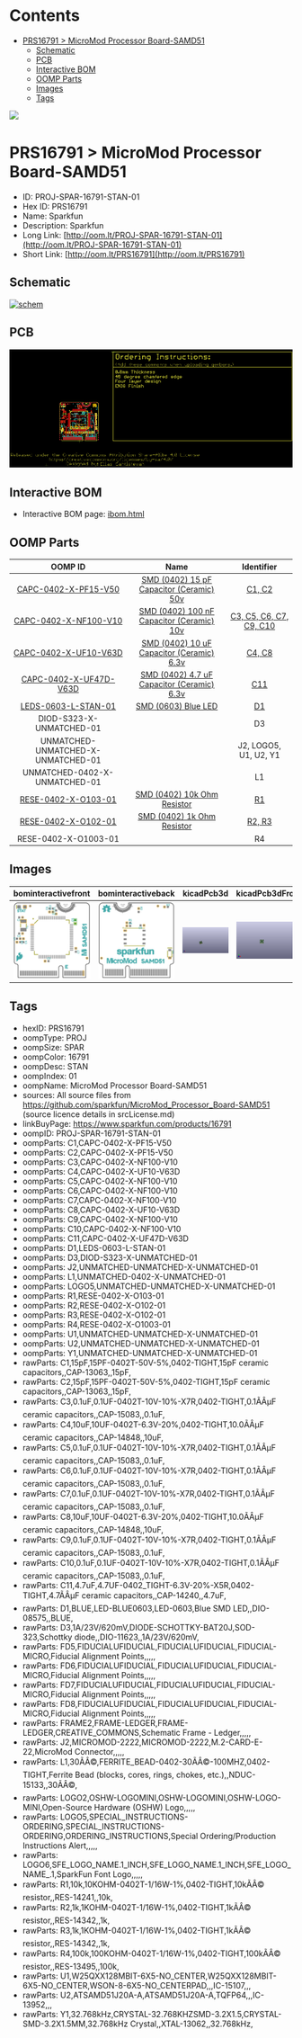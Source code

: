 



Contents
========

* [PRS16791 > MicroMod Processor Board-SAMD51](#prs16791--micromod-processor-board-samd51)
	* [Schematic](#schematic)
	* [PCB](#pcb)
	* [Interactive BOM](#interactive-bom)
	* [OOMP Parts](#oomp-parts)
	* [Images](#images)
	* [Tags](#tags)
  
![][im]
# PRS16791 > MicroMod Processor Board-SAMD51

- ID: PROJ-SPAR-16791-STAN-01
- Hex ID: PRS16791
- Name: Sparkfun
- Description: Sparkfun
- Long Link: [http://oom.lt/PROJ-SPAR-16791-STAN-01](http://oom.lt/PROJ-SPAR-16791-STAN-01)
- Short Link: [http://oom.lt/PRS16791](http://oom.lt/PRS16791)

## Schematic
  
[![schem](eagleSchemImage.png)](eagleSchemImage.png)
## PCB
  
[![pcb](eagleImage.png)](eagleImage.png)
## Interactive BOM

- Interactive BOM page: [ibom.html](https://htmlpreview.github.io/?https://github.com/oomlout/oomlout_OOMP_projects/blob/main/PROJ-SPAR-16791-STAN-01/kicad/bom/ibom.html)

## OOMP Parts
  

|OOMP ID|Name|Identifier|
| :---: | :---: | :---: |
|[CAPC-0402-X-PF15-V50](https://github.com/oomlout/oomlout_OOMP_parts/tree/main/CAPC-0402-X-PF15-V50/)|[SMD (0402) 15 pF Capacitor (Ceramic) 50v](https://github.com/oomlout/oomlout_OOMP_parts/tree/main/CAPC-0402-X-PF15-V50/)|[C1, C2](https://github.com/oomlout/oomlout_OOMP_parts/tree/main/CAPC-0402-X-PF15-V50/)|
|[CAPC-0402-X-NF100-V10](https://github.com/oomlout/oomlout_OOMP_parts/tree/main/CAPC-0402-X-NF100-V10/)|[SMD (0402) 100 nF Capacitor (Ceramic) 10v](https://github.com/oomlout/oomlout_OOMP_parts/tree/main/CAPC-0402-X-NF100-V10/)|[C3, C5, C6, C7, C9, C10](https://github.com/oomlout/oomlout_OOMP_parts/tree/main/CAPC-0402-X-NF100-V10/)|
|[CAPC-0402-X-UF10-V63D](https://github.com/oomlout/oomlout_OOMP_parts/tree/main/CAPC-0402-X-UF10-V63D/)|[SMD (0402) 10 uF Capacitor (Ceramic) 6.3v](https://github.com/oomlout/oomlout_OOMP_parts/tree/main/CAPC-0402-X-UF10-V63D/)|[C4, C8](https://github.com/oomlout/oomlout_OOMP_parts/tree/main/CAPC-0402-X-UF10-V63D/)|
|[CAPC-0402-X-UF47D-V63D](https://github.com/oomlout/oomlout_OOMP_parts/tree/main/CAPC-0402-X-UF47D-V63D/)|[SMD (0402) 4.7 uF Capacitor (Ceramic) 6.3v](https://github.com/oomlout/oomlout_OOMP_parts/tree/main/CAPC-0402-X-UF47D-V63D/)|[C11](https://github.com/oomlout/oomlout_OOMP_parts/tree/main/CAPC-0402-X-UF47D-V63D/)|
|[LEDS-0603-L-STAN-01](https://github.com/oomlout/oomlout_OOMP_parts/tree/main/LEDS-0603-L-STAN-01/)|[SMD (0603) Blue LED](https://github.com/oomlout/oomlout_OOMP_parts/tree/main/LEDS-0603-L-STAN-01/)|[D1](https://github.com/oomlout/oomlout_OOMP_parts/tree/main/LEDS-0603-L-STAN-01/)|
|DIOD-S323-X-UNMATCHED-01||D3|
|UNMATCHED-UNMATCHED-X-UNMATCHED-01||J2, LOGO5, U1, U2, Y1|
|UNMATCHED-0402-X-UNMATCHED-01||L1|
|[RESE-0402-X-O103-01](https://github.com/oomlout/oomlout_OOMP_parts/tree/main/RESE-0402-X-O103-01/)|[SMD (0402) 10k Ohm Resistor](https://github.com/oomlout/oomlout_OOMP_parts/tree/main/RESE-0402-X-O103-01/)|[R1](https://github.com/oomlout/oomlout_OOMP_parts/tree/main/RESE-0402-X-O103-01/)|
|[RESE-0402-X-O102-01](https://github.com/oomlout/oomlout_OOMP_parts/tree/main/RESE-0402-X-O102-01/)|[SMD (0402) 1k Ohm Resistor](https://github.com/oomlout/oomlout_OOMP_parts/tree/main/RESE-0402-X-O102-01/)|[R2, R3](https://github.com/oomlout/oomlout_OOMP_parts/tree/main/RESE-0402-X-O102-01/)|
|RESE-0402-X-O1003-01||R4|

## Images
  
  

|bominteractivefront|bominteractiveback|kicadPcb3d|kicadPcb3dFront|kicadPcb3dBack|kicadSchem|eagleImage|eagleSchemImage|pcbdraw|pcbdrawback|
| :---: | :---: | :---: | :---: | :---: | :---: | :---: | :---: | :---: | :---: |
|[![bominteractivefront](bomFront_140.png)](bomFront.png)|[![bominteractiveback](bomBack_140.png)](bomBack.png)|[![kicadPcb3d](kicadPcb3d_140.png)](kicadPcb3d.png)|[![kicadPcb3dFront](kicadPcb3dFront_140.png)](kicadPcb3dFront.png)|[![kicadPcb3dBack](kicadPcb3dBack_140.png)](kicadPcb3dBack.png)|[![kicadSchem](kicadSchem_140.png)](kicadSchem.png)|[![eagleImage](eagleImage_140.png)](eagleImage.png)|[![eagleSchemImage](eagleSchemImage_140.png)](eagleSchemImage.png)|[![pcbdraw](pcbdraw_140.png)](pcbdraw.png)|[![pcbdrawback](pcbdrawBack_140.png)](pcbdrawBack.png)|

## Tags

- hexID: PRS16791
- oompType: PROJ
- oompSize: SPAR
- oompColor: 16791
- oompDesc: STAN
- oompIndex: 01
- oompName: MicroMod Processor Board-SAMD51
- sources: All source files from https://github.com/sparkfun/MicroMod_Processor_Board-SAMD51 (source licence details in srcLicense.md)
- linkBuyPage: https://www.sparkfun.com/products/16791
- oompID: PROJ-SPAR-16791-STAN-01
- oompParts: C1,CAPC-0402-X-PF15-V50
- oompParts: C2,CAPC-0402-X-PF15-V50
- oompParts: C3,CAPC-0402-X-NF100-V10
- oompParts: C4,CAPC-0402-X-UF10-V63D
- oompParts: C5,CAPC-0402-X-NF100-V10
- oompParts: C6,CAPC-0402-X-NF100-V10
- oompParts: C7,CAPC-0402-X-NF100-V10
- oompParts: C8,CAPC-0402-X-UF10-V63D
- oompParts: C9,CAPC-0402-X-NF100-V10
- oompParts: C10,CAPC-0402-X-NF100-V10
- oompParts: C11,CAPC-0402-X-UF47D-V63D
- oompParts: D1,LEDS-0603-L-STAN-01
- oompParts: D3,DIOD-S323-X-UNMATCHED-01
- oompParts: J2,UNMATCHED-UNMATCHED-X-UNMATCHED-01
- oompParts: L1,UNMATCHED-0402-X-UNMATCHED-01
- oompParts: LOGO5,UNMATCHED-UNMATCHED-X-UNMATCHED-01
- oompParts: R1,RESE-0402-X-O103-01
- oompParts: R2,RESE-0402-X-O102-01
- oompParts: R3,RESE-0402-X-O102-01
- oompParts: R4,RESE-0402-X-O1003-01
- oompParts: U1,UNMATCHED-UNMATCHED-X-UNMATCHED-01
- oompParts: U2,UNMATCHED-UNMATCHED-X-UNMATCHED-01
- oompParts: Y1,UNMATCHED-UNMATCHED-X-UNMATCHED-01
- rawParts: C1,15pF,15PF-0402T-50V-5%,0402-TIGHT,15pF ceramic capacitors,,CAP-13063,,15pF,
- rawParts: C2,15pF,15PF-0402T-50V-5%,0402-TIGHT,15pF ceramic capacitors,,CAP-13063,,15pF,
- rawParts: C3,0.1uF,0.1UF-0402T-10V-10%-X7R,0402-TIGHT,0.1ÃÂµF ceramic capacitors,,CAP-15083,,0.1uF,
- rawParts: C4,10uF,10UF-0402T-6.3V-20%,0402-TIGHT,10.0ÃÂµF ceramic capacitors,,CAP-14848,,10uF,
- rawParts: C5,0.1uF,0.1UF-0402T-10V-10%-X7R,0402-TIGHT,0.1ÃÂµF ceramic capacitors,,CAP-15083,,0.1uF,
- rawParts: C6,0.1uF,0.1UF-0402T-10V-10%-X7R,0402-TIGHT,0.1ÃÂµF ceramic capacitors,,CAP-15083,,0.1uF,
- rawParts: C7,0.1uF,0.1UF-0402T-10V-10%-X7R,0402-TIGHT,0.1ÃÂµF ceramic capacitors,,CAP-15083,,0.1uF,
- rawParts: C8,10uF,10UF-0402T-6.3V-20%,0402-TIGHT,10.0ÃÂµF ceramic capacitors,,CAP-14848,,10uF,
- rawParts: C9,0.1uF,0.1UF-0402T-10V-10%-X7R,0402-TIGHT,0.1ÃÂµF ceramic capacitors,,CAP-15083,,0.1uF,
- rawParts: C10,0.1uF,0.1UF-0402T-10V-10%-X7R,0402-TIGHT,0.1ÃÂµF ceramic capacitors,,CAP-15083,,0.1uF,
- rawParts: C11,4.7uF,4.7UF-0402_TIGHT-6.3V-20%-X5R,0402-TIGHT,4.7ÃÂµF ceramic capacitors,,CAP-14240,,4.7uF,
- rawParts: D1,BLUE,LED-BLUE0603,LED-0603,Blue SMD LED,,DIO-08575,,BLUE,
- rawParts: D3,1A/23V/620mV,DIODE-SCHOTTKY-BAT20J,SOD-323,Schottky diode,,DIO-11623,,1A/23V/620mV,
- rawParts: FD5,FIDUCIALUFIDUCIAL,FIDUCIALUFIDUCIAL,FIDUCIAL-MICRO,Fiducial Alignment Points,,,,,
- rawParts: FD6,FIDUCIALUFIDUCIAL,FIDUCIALUFIDUCIAL,FIDUCIAL-MICRO,Fiducial Alignment Points,,,,,
- rawParts: FD7,FIDUCIALUFIDUCIAL,FIDUCIALUFIDUCIAL,FIDUCIAL-MICRO,Fiducial Alignment Points,,,,,
- rawParts: FD8,FIDUCIALUFIDUCIAL,FIDUCIALUFIDUCIAL,FIDUCIAL-MICRO,Fiducial Alignment Points,,,,,
- rawParts: FRAME2,FRAME-LEDGER,FRAME-LEDGER,CREATIVE_COMMONS,Schematic Frame - Ledger,,,,,
- rawParts: J2,MICROMOD-2222,MICROMOD-2222,M.2-CARD-E-22,MicroMod Connector,,,,,
- rawParts: L1,30ÃÂ©,FERRITE_BEAD-0402-30ÃÂ©-100MHZ,0402-TIGHT,Ferrite Bead (blocks, cores, rings, chokes, etc.),,NDUC-15133,,30ÃÂ©,
- rawParts: LOGO2,OSHW-LOGOMINI,OSHW-LOGOMINI,OSHW-LOGO-MINI,Open-Source Hardware (OSHW) Logo,,,,,
- rawParts: LOGO5,SPECIAL_INSTRUCTIONS-ORDERING,SPECIAL_INSTRUCTIONS-ORDERING,ORDERING_INSTRUCTIONS,Special Ordering/Production Instructions Alert,,,,,
- rawParts: LOGO6,SFE_LOGO_NAME.1_INCH,SFE_LOGO_NAME.1_INCH,SFE_LOGO_NAME_.1,SparkFun Font Logo,,,,,
- rawParts: R1,10k,10KOHM-0402T-1/16W-1%,0402-TIGHT,10kÃÂ© resistor,,RES-14241,,10k,
- rawParts: R2,1k,1KOHM-0402T-1/16W-1%,0402-TIGHT,1kÃÂ© resistor,,RES-14342,,1k,
- rawParts: R3,1k,1KOHM-0402T-1/16W-1%,0402-TIGHT,1kÃÂ© resistor,,RES-14342,,1k,
- rawParts: R4,100k,100KOHM-0402T-1/16W-1%,0402-TIGHT,100kÃÂ© resistor,,RES-13495,,100k,
- rawParts: U1,W25QXX128MBIT-6X5-NO_CENTER,W25QXX128MBIT-6X5-NO_CENTER,WSON-8-6X5-NO_CENTERPAD,,,IC-15107,,,
- rawParts: U2,ATSAMD51J20A-A,ATSAMD51J20A-A,TQFP64,,,IC-13952,,,
- rawParts: Y1,32.768kHz,CRYSTAL-32.768KHZSMD-3.2X1.5,CRYSTAL-SMD-3.2X1.5MM,32.768kHz Crystal,,XTAL-13062,,32.768kHz,



[im]: kicadPcb3d_450.png
